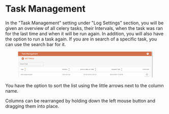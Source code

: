 # Task Management

In the "Task Management" setting under "Log Settings" section, you will be given an overview of all celery tasks, their Intervals,  when the task was ran for the last time and when it will be run again. In addition, you will also have the option to run a task again. If you are in search of a specific task, you can use the search bar for it.&#x20;



<figure><img src="../../../.gitbook/assets/image (3) (1) (1) (1) (1) (1) (1) (1) (1).png" alt=""><figcaption></figcaption></figure>

You have the option to sort the list using the little arrows next to the column name.&#x20;

Columns can be rearranged by holding down the left mouse button and dragging them into place.&#x20;

